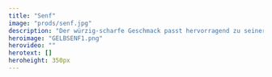```yaml
---
title: "Senf"
image: "prods/senf.jpg"
description: "Der würzig-scharfe Geschmack passt hervorragend zu seiner knackigen Textur, wobei Senf reich an Vitamin A, C, Karotin, Flavonoiden und Sulforaphan ist."
heroimage: "GELBSENF1.png"
herovideo: ""
herotext: []
heroheight: 350px
---
```

